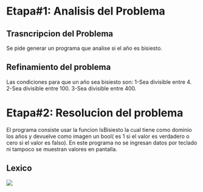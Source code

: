 # Etapa#1: Analisis del Problema
## Trasncripcion del Problema
Se pide generar un programa que analise si el año es bisiesto.
## Refinamiento del problema
Las condiciones para que un año sea bisiesto son:
  1-Sea divisible entre 4.
  2-Sea divisible entre 100.
  3-Sea divisible entre 400.

# Etapa#2: Resolucion del problema
El programa consiste usar la funcion IsBisiesto  la cual tiene  como dominio los años 
y devuelve como imagen un bool( es 1 si el valor es verdadero  o cero si el valor es falso).
En este programa no se ingresan  datos por teclado ni tampoco se muestran valores en pantalla.
##  Lexico
![](https://www.google.com/search?q=funcion+bisiesto&rlz=1C1OKWM_enAR885AR885&source=lnms&tbm=isch&sa=X&ved=2ahUKEwiCqbfc6PnpAhUlJrkGHZiJBqoQ_AUoAXoECAwQAw&biw=2048&bih=1041#imgrc=SlcSxQ6I2yeMPM)
